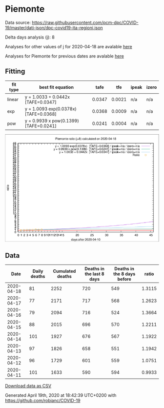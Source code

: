 # Piemonte

Data source: https://raw.githubusercontent.com/pcm-dpc/COVID-19/master/dati-json/dpc-covid19-ita-regioni.json

Delta days analysis (j): 8

Analyses for other values of j for 2020-04-18 are avalable [here](../2020-04-18/README.md)

Analyses for Piemonte for previous dates are avalable [here](../README.md)

## Fitting 
|fit type|best fit equation|tafe|tfe|ipeak|izero|
|-------|-----|--------|------|---|---|
|linear|y = 1.0033 + 0.0442x  [TAFE=0.0347]|0.0347|0.0021|n/a|n/a|
|exp|y = 1.0093 exp(0.0378x)  [TAFE=0.0368]|0.0368|0.0009|n/a|n/a|
|pow|y = 0.9939 x pow(0.1399)  [TAFE=0.0241]|0.0241|0.0004|n/a|n/a|

![Plot](COVID-19_piemonte_j8_2020-04-18.png)

## Data
|Date|Daily deaths|Cumulated deaths|Deaths in the last 8 days|Deaths in the 8 days before|ratio|
|----|----------|-----------|-------|--------------------|-----|
|2020-04-18|81|2252|720|549|1.3115|
|2020-04-17|77|2171|717|568|1.2623|
|2020-04-16|79|2094|716|524|1.3664|
|2020-04-15|88|2015|696|570|1.2211|
|2020-04-14|101|1927|676|567|1.1922|
|2020-04-13|97|1826|658|551|1.1942|
|2020-04-12|96|1729|601|559|1.0751|
|2020-04-11|101|1633|590|594|0.9933|

[Download data as CSV](COVID-19_piemonte_j8_2020-04-18.csv)

Generated April 19th, 2020 at 18:42:39 UTC+0200 with https://github.com/robianc/COVID-19
